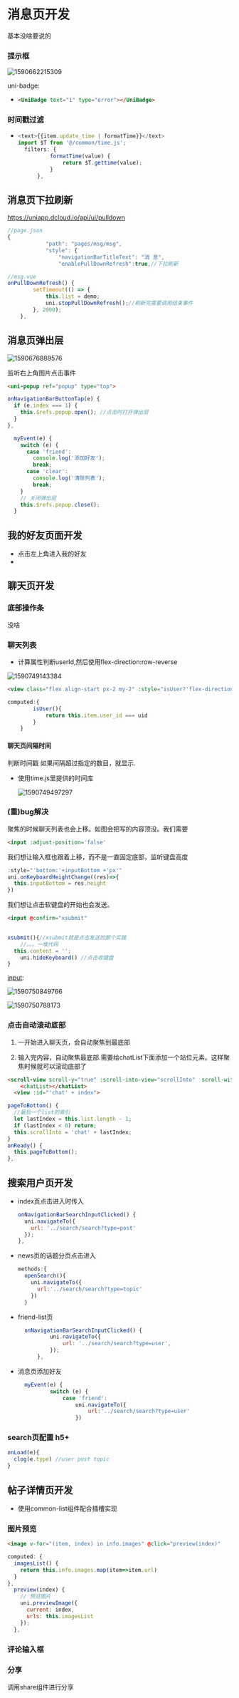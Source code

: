 # 消息页开发

基本没啥要说的

### 提示框

![1590662215309](../../.vuepress/public/assets/img/1590662215309.png)

uni-badge:

- ```html
  <UniBadge text="1" type="error"></UniBadge>
  ```

### 时间戳过滤

- ```js
  <text>{{item.update_time | formatTime}}</text>
  import $T from '@/common/time.js';
  	filters: {
  			formatTime(value) {
  				return $T.gettime(value);
  			}
  		},
  ```

## 消息页下拉刷新

https://uniapp.dcloud.io/api/ui/pulldown

```js
//page.json
{
			"path": "pages/msg/msg",
			"style": {
				"navigationBarTitleText": "消 息",
				"enablePullDownRefresh":true,//下拉刷新
```

```js
//msg.vue
onPullDownRefresh() {
		setTimeout(() => {
			this.list = demo;
			uni.stopPullDownRefresh();//刷新完需要调用结束事件
		}, 2000);
	},
```

## 消息页弹出层

![1590676889576](../../.vuepress/public/assets/img/1590676889576.png)

监听右上角图片点击事件

```html
<uni-popup ref="popup" type="top">
```

```js
onNavigationBarButtonTap(e) {
  if (e.index === 1) {
    this.$refs.popup.open(); //点击时打开弹出层
  }
},

  myEvent(e) {
    switch (e) {
      case 'friend':
        console.log('添加好友');
        break;
      case 'clear':
        console.log('清除列表');
        break;
    }
    // 关闭弹出层
    this.$refs.popup.close();
  }
```

## 我的好友页面开发

- 点击左上角进入我的好友
- 

## 聊天页开发

### 底部操作条

没啥

### 聊天列表

- 计算属性判断userId,然后使用flex-direction:row-reverse

![1590749143384](../../.vuepress/public/assets/img/1590749143384.png)

```html
<view class="flex align-start px-2 my-2" :style="isUser?'flex-direction:row-reverse':''">
```

```js
computed:{
		isUser(){
			return this.item.user_id === uid
		}
	}
```

#### 聊天页间隔时间

判断时间戳 如果间隔超过指定的数目，就显示.

- 使用time.js里提供的时间库

  ![1590749497297](../../.vuepress/public/assets/img/1590749497297.png)

### (重)bug解决

聚焦的时候聊天列表也会上移。如图会把写的内容顶没。我们需要 

```html
<input :adjust-position='false' 
```

我们想让输入框也跟着上移，而不是一直固定底部，监听键盘高度

```js
:style="'bottom:'+inputBottom +'px'"
uni.onKeyboardHeightChange((res)=>{
  this.inputBottom = res.height
})
```

我们想让点击软键盘的开始也会发送。

```html
<input @confirm="xsubmit"
     
```

```js
xsubmit(){//xsubmit就是点击发送的那个实践
	//。。。一堆代码
  this.content = '';
	uni.hideKeyboard() //点击收键盘
}  
```



[input](https://uniapp.dcloud.io/component/input):

![1590750849766](../../.vuepress/public/assets/img/1590750849766.png)

 ![1590750788173](../../.vuepress/public/assets/img/1590750788173.png)

### 点击自动滚动底部

1. 一开始进入聊天页，会自动聚焦到最底部

2. 输入完内容，自动聚焦最底部.需要给chatList下面添加一个站位元素。这样聚焦时候就可以滚动底部了

```html
<scroll-view scroll-y="true" :scroll-into-view="scrollInto"  scroll-with-animation
 	<chatList></chatList>
  <view :id="'chat' + index">
```

```js
pageToBottom() {
  //最后一个list的索引
  let lastIndex = this.list.length - 1;
  if (lastIndex < 0) return;
  this.scrollInto = 'chat' + lastIndex;
}
onReady() {
  this.pageToBottom();
},
```

## 搜索用户页开发

- index页点击进入时传入

  ```js
  onNavigationBarSearchInputClicked() {
    uni.navigateTo({
      url: '../search/search?type=post'
    });
  },
  ```

- news页的话题分页点击进入

  ```js
  methods:{
    openSearch(){
      uni.navigateTo({
        url:'../search/search?type=topic'
      })
    }
  ```

- friend-list页

  ```js
  	onNavigationBarSearchInputClicked() {
  			uni.navigateTo({
  				url: '../search/search?type=user',
  			});
  		},
  ```

- 消息页添加好友

  ```js
  	myEvent(e) {
  			switch (e) {
  				case 'friend':
  					uni.navigateTo({
  						url:'../search/search?type=user'
  					})
  ```

### search页配置  h5+

```js
onLoad(e){
  clog(e.type) //user post topic
}
```

## 帖子详情页开发

- 使用common-list组件配合插槽实现

### 图片预览

```html
<image v-for="(item, index) in info.images" @click="preview(index)"
```

```js
computed: {
  imagesList() {
    return this.info.images.map(item=>item.url) 
  }
},
  preview(index) {
    // 预览图片
    uni.previewImage({
      current: index,
      urls: this.imagesList
    });
  },
```

### 评论输入框

### 分享

调用share组件进行分享

